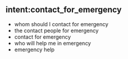 ## intent:contact_for_emergency
- whom should I contact for emergency
- the contact people for emergency
- contact for emergency
- who will help me in emergency 
- emergency help
